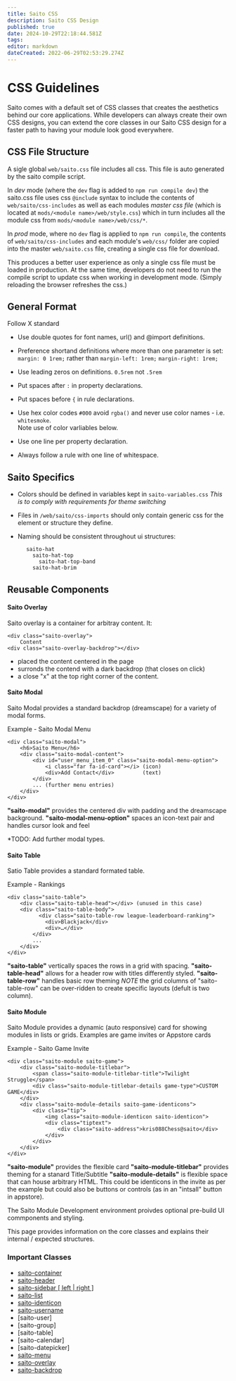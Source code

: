 ```yaml
---
title: Saito CSS
description: Saito CSS Design
published: true
date: 2024-10-29T22:18:44.581Z
tags: 
editor: markdown
dateCreated: 2022-06-29T02:53:29.274Z
---
```


# CSS Guidelines

Saito comes with a default set of CSS classes that creates the aesthetics behind our core applications. While developers can always create their own CSS designs, you can extend the core classes in our Saito CSS design for a faster path to having your module look good everywhere.

## CSS File Structure

A sigle global `web/saito.css` file includes all css. This file is auto generated by the saito compile script.

In _dev_ mode (where the `dev` flag is added to `npm run compile dev`) the saito.css file uses css `@include` syntax to include the contents of `web/saito/css-includes` as well as each modules _master css file_ (which is located at `mods/<module name>/web/style.css`) which in turn includes all the module css from `mods/<module name>/web/css/*`.

In _prod_ mode, where no `dev` flag is applied to `npm run compile`, the contents of `web/saito/css-includes` and each module's `web/css/` folder are copied into the master `web/saito.css` file, creating a single css file for download.

This produces a better user experience as only a single css file must be loaded in production. At the same time, developers do not need to run the compile script to update css when working in development mode. (Simply reloading the browser refreshes the css.) 


## General Format

Follow X standard

* Use double quotes for font names, url() and @import definitions.

* Preference shortand definitions where more than one parameter is set:
  ```margin: 0 1rem;``` 
  rather than 
  ```margin-left: 1rem;```
  ```margin-right: 1rem;```
  
* Use leading zeros on definitions. ```0.5rem``` not ```.5rem``` 
* Put spaces after ```:``` in property declarations.
* Put spaces before ```{``` in rule declarations.
* Use hex color codes ```#000``` avoid ```rgba()``` and never use color names - i.e. ```whitesmoke```. \
Note use of color varliables below.
* Use one line per property declaration.
* Always follow a rule with one line of whitespace.

## Saito Specifics

* Colors should be defined in variables kept in ```saito-variables.css``` 
  *This is to comply with requirements for theme switching*
  
* Files in ```/web/saito/css-imports``` should only contain generic css for the element or structure they define.

* Naming should be consistent throughout ui structures:
```
      saito-hat
        saito-hat-top
          saito-hat-top-band
        saito-hat-brim
```

## Reusable Components

#### Saito Overlay
Saito overlay is a container for arbitray content. It:

```
<div class="saito-overlay">
    Content
<div class="saito-overlay-backdrop"></div>
```

* placed the content centered in the page
* surronds the contend with a dark backdrop (that closes on click)
* a close "x" at the top right corner of the content.

#### Saito Modal
Saito Modal provides a standard backdrop (dreamscape) for a variety of modal forms.

Example - Saito Modal Menu
```
<div class="saito-modal">
    <h6>Saito Menu</h6>
    <div class="saito-modal-content">
        <div id="user_menu_item_0" class="saito-modal-menu-option">
            <i class="far fa-id-card"></i> (icon)
            <div>Add Contact</div>         (text)
        </div>
        ... (further menu entries)
    </div>
</div>
```

**"saito-modal"** provides the centered div with padding and the dreamscape background.
**"saito-modal-menu-option"** spaces an icon-text pair and handles cursor look and feel

*TODO: Add further modal types.

#### Saito Table
Satio Table provides a standard formated table.

Example - Rankings
```
<div class="saito-table">
    <div class="saito-table-head"></div> (unused in this case)
    <div class="saito-table-body">
	      <div class="saito-table-row league-leaderboard-ranking">
            <div>Blackjack</div>
            <div>…</div>
        </div>
        ...
    </div>
</div>
```
**"saito-table"** vertically spaces the rows in a grid with spacing.
**"saito-table-head"** allows for a header row with titles differently styled.
**"saito-table-row"** handles basic row theming 
*NOTE* the grid columns of "saito-table-row" can be over-ridden to create specific layouts (defult is two column).


#### Saito Module
Saito Module provides a dynamic (auto responsive) card for showing modules in lists or grids. Examples are game invites or Appstore cards

Example - Saito Game Invite

```
<div class="saito-module saito-game">
    <div class="saito-module-titlebar">
        <span class="saito-module-titlebar-title">Twilight Struggle</span>
        <div class="saito-module-titlebar-details game-type">CUSTOM GAME</div>
    </div>
    <div class="saito-module-details saito-game-identicons">
        <div class="tip">
            <img class="saito-module-identicon saito-identicon">
            <div class="tiptext">
                <div class="saito-address">kris088Chess@saito</div>
            </div>
        </div>
    </div>
</div>
```

**"saito-module"** provides the flexible card
**"saito-module-titlebar"** provides theming for a stanard Title/Subtitle
**"saito-module-details"** is flexible space that can house arbitrary HTML. This could be identicons in the invite as per the example but could also be buttons or controls (as in an "intsall" button in appstore).


The Saito Module Development environment proivdes optional pre-build UI commponents and styling.

This page provides information on the core classes and explains their internal / expected structures.

### Important Classes

- [saito-container](/tech/docs/saito-css/saito-container)
- [saito-header](/tech/docs/saito-css/saito-header)
- [saito-sidebar  \[ left \| right \]](/tech/docs/saito-css/saito-sidebar)
- [saito-list](/tech/docs/saito-css/saito-list)
- [saito-identicon](/tech/docs/saito-css/saito-identicon)
- [saito-username](/tech/docs/saito-css/saito-username)
- [saito-user]
- [saito-group]
- [saito-table]
- [saito-calendar]
- [saito-datepicker]
- [saito-menu](/tech/docs/saito-css/saito-menu)
- [saito-overlay](/tech/docs/saito-css/saito-overlay)
- [saito-backdrop](/tech/docs/saito-css/saito-backdrop)


